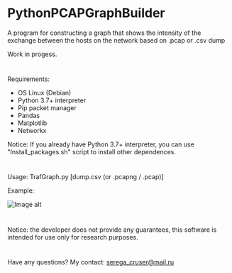 # PythonPCAPGraphBuilder
A program for constructing a graph that shows the intensity of the exchange between the hosts on the network based on .pcap or .csv dump

Work in progess.
#
Requirements:

- OS Linux (Debian)
- Python 3.7+ interpreter
- Pip packet manager 
- Pandas
- Matplotlib
- Networkx 

Notice: If you already have Python 3.7+ interpreter, you can use  "Install_packages.sh" script to install other dependences. 
#
Usage: TrafGraph.py [dump.csv (or .pcapng / .pcap)]

Example:


![Image alt](https://github.com/SeregaDeveloper/PythonPCAPGraphBuilder/blob/master/graph.png)


#
Notice: the developer does not provide any guarantees, this software is intended for use only for research purposes.
#
Have any questions? My contact: serega_cruser@mail.ru
#
